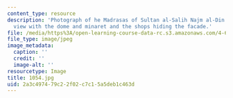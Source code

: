 ```yaml
---
content_type: resource
description: 'Photograph of he Madrasas of Sultan al-Salih Najm al-Din Ayyub: contemporary
  view with the dome and minaret and the shops hiding the facade.'
file: /media/https%3A/open-learning-course-data-rc.s3.amazonaws.com/4-615-the-architecture-of-cairo-spring-2002/2a3c497479c22f02c7c15a5deb1c463d_1054.jpg
file_type: image/jpeg
image_metadata:
  caption: ''
  credit: ''
  image-alt: ''
resourcetype: Image
title: 1054.jpg
uid: 2a3c4974-79c2-2f02-c7c1-5a5deb1c463d
---
```

